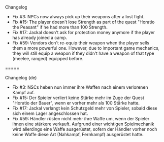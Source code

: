 Changelog

* Fix #3: NPCs now always pick up their weapons after a lost fight.
* Fix #15: The player doesn't lose Strength as part of the quest "Horatio the Peasant" if he had more than 100 Strength.
* Fix #17: Jackal doesn't ask for protection money anymore if the player has already joined a camp.
* Fix #59: Vendors don't re-equip their weapon when the player sells them a more powerful one. However, due to important game mechanics, they will still equip a weapon if they didn't have a weapon of that type (meelee, ranged) equipped before.

=====

Changelog (de)

* Fix #3: NSCs heben nun immer ihre Waffen nach einem verlorenen Kampf auf.
* Fix #15: Der Spieler verliert keine Stärke mehr im Zuge der Quest "Horatio der Bauer", wenn er vorher mehr als 100 Stärke hatte.
* Fix #17: Jackal verlangt kein Schutzgeld mehr von Spieler, sobald diese sich einem Lager angeschlossen hat.
* Fix #59: Händler rüsten nicht mehr ihre Waffe um, wenn der Spieler ihnen eine stärkere verkauft. Aufgrund einer wichtigen Spielmechanik wird allerdings eine Waffe ausgerüstet, sofern der Händler vorher noch keine Waffe diese Art (Nahkampf, Fernkampf) ausgerüstet hatte.
